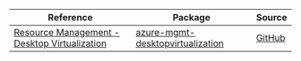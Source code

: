 | Reference | Package | Source |
|---|---|---|
|[Resource Management - Desktop Virtualization](mgmt-desktopvirtualization-readme.md)|[azure-mgmt-desktopvirtualization](https://pypi.org/project/azure-mgmt-desktopvirtualization)|[GitHub](https://github.com/Azure/azure-sdk-for-python/blob/main/sdk/desktopvirtualization/azure-mgmt-desktopvirtualization)|
